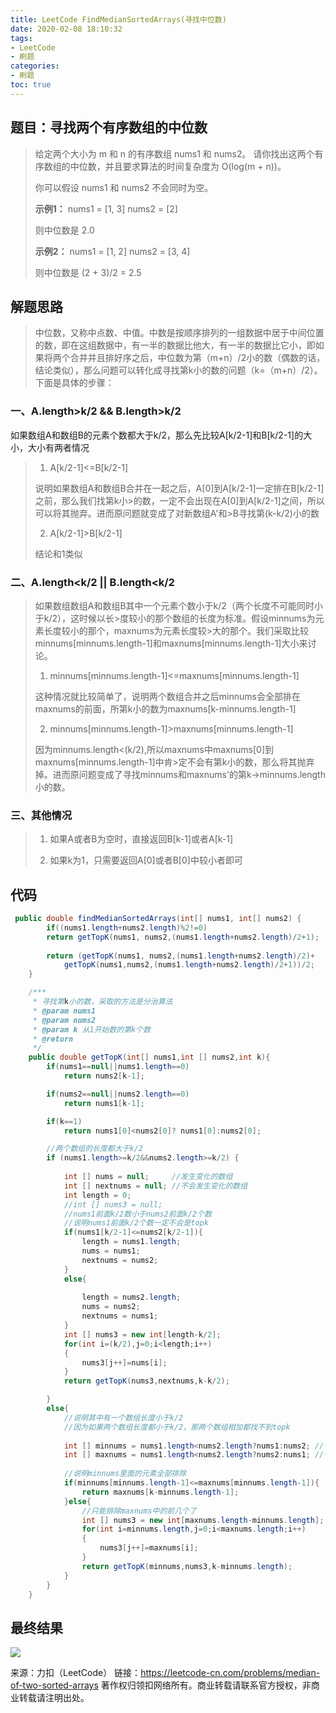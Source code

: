 ```yaml
---
title: LeetCode FindMedianSortedArrays(寻找中位数)
date: 2020-02-08 18:10:32
tags:
- LeetCode
- 刷题
categories:
- 刷题
toc: true
---
```

<!-- # LeetCode FindMedianSortedArrays(寻找中位数) -->

##  题目：寻找两个有序数组的中位数
> 给定两个大小为 m 和 n 的有序数组 nums1 和 nums2。
> 请你找出这两个有序数组的中位数，并且要求算法的时间复杂度为 O(log(m + n))。
>
> 你可以假设 nums1 和 nums2 不会同时为空。
>
> **示例1：**
> nums1 = [1, 3]
> nums2 = [2]
>
> 则中位数是 2.0
>
> **示例2：**
> nums1 = [1, 2]
> nums2 = [3, 4]
>
> 则中位数是 (2 + 3)/2 = 2.5
<!--more-->
## 解题思路
> 中位数，又称中点数、中值。中数是按顺序排列的一组数据中居于中间位置的数，即在这组数据中，有一半的数据比他大，有一半的数据比它小，即如果将两个合并并且排好序之后，中位数为第（m+n）/2小的数（偶数的话，结论类似），那么问题可以转化成寻找第k小的数的问题（k=（m+n）/2）。下面是具体的步骤：

### 一、A.length>k/2 && B.length>k/2
如果数组A和数组B的元素个数都大于k/2，那么先比较A[k/2-1]和B[k/2-1]的大小，大小有两者情况

>1. A[k/2-1]<=B[k/2-1]
>
>说明如果数组A和数组B合并在一起之后，A[0]到A[k/2-1]一定排在B[k/2-1]之前，那么我们找第k小>的数，一定不会出现在A[0]到A[k/2-1]之间，所以可以将其抛弃。进而原问题就变成了对新数组A'和>B寻找第(k-k/2)小的数
>
>2. A[k/2-1]>B[k/2-1]
>
> 结论和1类似

### 二、A.length<k/2 || B.length<k/2
> 如果数组数组A和数组B其中一个元素个数小于k/2（两个长度不可能同时小于k/2），这时候以长>度较小的那个数组的长度为标准。假设minnums为元素长度较小的那个，maxnums为元素长度较>大的那个。我们采取比较minnums[minnums.length-1]和maxnums[minnums.length-1]大小来讨论。
>
> 1. minnums[minnums.length-1]<=maxnums[minnums.length-1]
>
>这种情况就比较简单了，说明两个数组合并之后minnums会全部排在maxnums的前面，所第k小的数为maxnums[k-minnums.length-1]
>
>2. minnums[minnums.length-1]>maxnums[minnums.length-1]
>
>因为minnums.length<(k/2),所以maxnums中maxnums[0]到maxnums[minnums.length-1]中肯>定不会有第k小的数，那么将其抛弃掉。进而原问题变成了寻找minnums和maxnums'的第k->minnums.length小的数。

### 三、其他情况

>1. 如果A或者B为空时，直接返回B[k-1]或者A[k-1]
>
>2. 如果k为1，只需要返回A[0]或者B[0]中较小者即可

## 代码
```java
 public double findMedianSortedArrays(int[] nums1, int[] nums2) {
        if((nums1.length+nums2.length)%2!=0)
        return getTopK(nums1, nums2,(nums1.length+nums2.length)/2+1);
    
        return (getTopK(nums1, nums2,(nums1.length+nums2.length)/2)+
            getTopK(nums1,nums2,(nums1.length+nums2.length)/2+1))/2;
    }

    /***
     * 寻找第k小的数，采取的方法是分治算法
     * @param nums1
     * @param nums2
     * @param k 从1开始数的第k个数
     * @return
     */
    public double getTopK(int[] nums1,int [] nums2,int k){
        if(nums1==null||nums1.length==0)
            return nums2[k-1];

        if(nums2==null||nums2.length==0)
            return nums1[k-1];

        if(k==1)
            return nums1[0]<nums2[0]? nums1[0]:nums2[0];

        //两个数组的长度都大于k/2
        if (nums1.length>=k/2&&nums2.length>=k/2) {
                
            int [] nums = null;     //发生变化的数组
            int [] nextnums = null; //不会发生变化的数组
            int length = 0;
            //int [] nums3 = null;
            //nums1前面k/2数小于nums2前面k/2个数
            //说明nums1前面k/2个数一定不会是topk
            if(nums1[k/2-1]<=nums2[k/2-1]){
                length = nums1.length;
                nums = nums1;
                nextnums = nums2;
            }
            else{
               
                length = nums2.length;
                nums = nums2;
                nextnums = nums1;
            }
            int [] nums3 = new int[length-k/2];
            for(int i=(k/2),j=0;i<length;i++)
            {
                nums3[j++]=nums[i];
            }
            return getTopK(nums3,nextnums,k-k/2);

        }
        else{
            //说明其中有一个数组长度小于k/2
            //因为如果两个数组长度都小于k/2，那两个数组相加都找不到topk
            
            int [] minnums = nums1.length<nums2.length?nums1:nums2; //长度较小的数组
            int [] maxnums = nums1.length<nums2.length?nums2:nums1; //长度较大的数组
            
            //说明minnums里面的元素全部排除
            if(minnums[minnums.length-1]<=maxnums[minnums.length-1]){
                return maxnums[k-minnums.length-1];
            }else{
                //只能排除maxnums中的前几个了
                int [] nums3 = new int[maxnums.length-minnums.length];
                for(int i=minnums.length,j=0;i<maxnums.length;i++)
                {
                    nums3[j++]=maxnums[i];
                }
                return getTopK(minnums,nums3,k-minnums.length);
            }
        }    
    }
```
## 最终结果
![](https://gitee.com/zhou-ning/BlogImage/raw/master/刷题/FindMedianSortedArrays.png)

来源：力扣（LeetCode）
链接：https://leetcode-cn.com/problems/median-of-two-sorted-arrays
著作权归领扣网络所有。商业转载请联系官方授权，非商业转载请注明出处。
